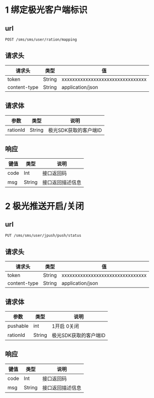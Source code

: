 # 1 绑定极光客户端标识

## url

`POST /sms/sms/user/ration/mapping`

## 请求头

| 请求头          | 类型     | 值                                |
| ------------ | ------ | -------------------------------- |
| token        | String | xxxxxxxxxxxxxxxxxxxxxxxxxxxxxxxx |
| content-type | String | application/json                 |

## 请求体

| 参数       | 类型     | 说明            |
| -------- | ------ | ------------- |
| rationId | String | 极光SDK获取的客户端ID |

## 响应

| 键值   | 类型     | 说明       |
| ---- | ------ | -------- |
| code | Int    | 接口返回码    |
| msg  | String | 接口返回描述信息 |

# 2 极光推送开启/关闭

## url

`PUT /sms/sms/user/jpush/push/status`

## 请求头

| 请求头          | 类型     | 值                                |
| ------------ | ------ | -------------------------------- |
| token        | String | xxxxxxxxxxxxxxxxxxxxxxxxxxxxxxxx |
| content-type | String | application/json                 |

## 请求体

| 参数       | 类型     | 说明            |
| -------- | ------ | ------------- |
| pushable | int    | 1开启 0关闭       |
| rationId | String | 极光SDK获取的客户端ID |

## 响应

| 键值   | 类型     | 说明       |
| ---- | ------ | -------- |
| code | Int    | 接口返回码    |
| msg  | String | 接口返回描述信息 |